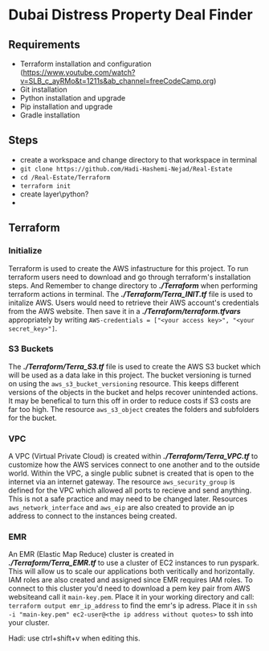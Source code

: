# Dubai Distress Property Deal Finder
## Requirements
- Terraform installation and configuration (https://www.youtube.com/watch?v=SLB_c_ayRMo&t=1211s&ab_channel=freeCodeCamp.org)
- Git installation
- Python installation and upgrade
- Pip installation and upgrade
- Gradle installation
## Steps
- create a workspace and change directory to that workspace in terminal
- `git clone https://github.com/Hadi-Hashemi-Nejad/Real-Estate`
- `cd /Real-Estate/Terraform`
- `terraform init`
- create layer\python?
- 
## Terraform
### Initialize
Terraform is used to create the AWS infastructure for this project. To run terraform users need to download and go through terraform's installation steps. And Remember to change directory to ***./Terraform*** when performing terraform actions in terminal. The ***./Terraform/Terra_INIT.tf*** file is used to initalize AWS. Users would need to retrieve their AWS account's credentials from the AWS website. Then save it in a ***./Terraform/terraform.tfvars*** appropriately by writing `AWS-credentials = ["<your access key>", "<your secret_key>"]`. 
### S3 Buckets
The ***./Terraform/Terra_S3.tf*** file is used to create the AWS S3 bucket which will be used as a data lake in this project. The bucket versioning is turned on using the `aws_s3_bucket_versioning` resource. This keeps different versions of the objects in the bucket and helps recover unintended actions. It may be benefical to turn this off in order to reduce costs if S3 costs are far too high. The resource `aws_s3_object` creates the folders and subfolders for the bucket.
### VPC
A VPC (Virtual Private Cloud) is created within ***./Terraform/Terra_VPC.tf*** to customize how the AWS services connect to one another and to the outside world. Within the VPC, a single public subnet is created that is open to the internet via an internet gateway. The resource `aws_security_group` is defined for the VPC which allowed all ports to recieve and send anything. This is not a safe practice and may need to be changed later. Resources `aws_network_interface` and `aws_eip` are also created to provide an ip address to connect to the instances being created.
### EMR
An EMR (Elastic Map Reduce) cluster is created in ***./Terraform/Terra_EMR.tf*** to use a cluster of EC2 instances to run pyspark. This will allow us to scale our applications both veritically and horizontally. IAM roles are also created and assigned since EMR requires IAM roles. To connect to this cluster you'd need to download a pem key pair from AWS websiteand call it `main-key.pem`. Place it in your working directory and call: `terraform output emr_ip_address` to find the emr's ip adress. Place it in `ssh -i "main-key.pem" ec2-user@<the ip address without quotes>` to ssh into your cluster.

Hadi: use ctrl+shift+v when editing this.